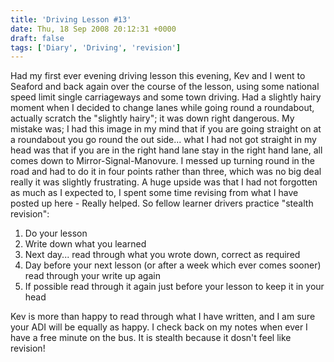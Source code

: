 ```yaml
---
title: 'Driving Lesson #13'
date: Thu, 18 Sep 2008 20:12:31 +0000
draft: false
tags: ['Diary', 'Driving', 'revision']
---
```


Had my first ever evening driving lesson this evening, Kev and I went to Seaford and back again over the course of the lesson, using some national speed limit single carriageways and some town driving. Had a slightly hairy moment when I decided to change lanes while going round a roundabout, actually scratch the "slightly hairy"; it was down right dangerous. My mistake was; I had this image in my mind that if you are going straight on at a roundabout you go round the out side... what I had not got straight in my head was that if you are in the right hand lane stay in the right hand lane, all comes down to Mirror-Signal-Manovure. I messed up turning round in the road and had to do it in four points rather than three, which was no big deal really it was slightly frustrating. A huge upside was that I had not forgotten as much as I expected to, I spent some time revising from what I have posted up here - Really helped. So fellow learner drivers practice "stealth revision":

1.  Do your lesson
2.  Write down what you learned
3.  Next day... read through what you wrote down, correct as required
4.  Day before your next lesson (or after a week which ever comes sooner) read through your write up again
5.  If possible read through it again just before your lesson to keep it in your head

Kev is more than happy to read through what I have written, and I am sure your ADI will be equally as happy. I check back on my notes when ever I have a free minute on the bus. It is stealth because it dosn't feel like revision!